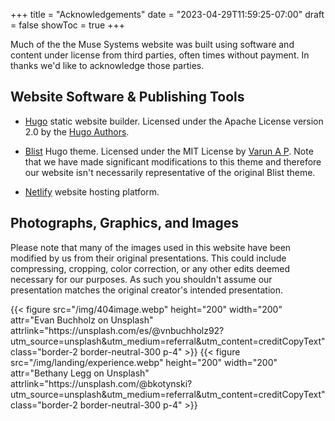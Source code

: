 +++
title = "Acknowledgements"
date = "2023-04-29T11:59:25-07:00"
draft = false
showToc = true
+++

Much of the the Muse Systems website was built using software and content under license from third parties, often times without payment.  In thanks we'd like to acknowledge those parties.

## Website Software & Publishing Tools

* [Hugo](https://gohugo.io) static website builder.  Licensed under the Apache License version 2.0 by the [Hugo Authors](https://github.com/gohugoio/hugo/graphs/contributors).

* [Blist](https://github.com/apvarun/blist-hugo-theme) Hugo theme. Licensed under the MIT License by [Varun A P](https://github.com/apvarun).  Note that we have made significant modifications to this theme and therefore our website isn't necessarily representative of the original Blist theme.

* [Netlify](https://netlify.com) website hosting platform.


## Photographs, Graphics, and Images

Please note that many of the images used in this website have been modified by us from their original presentations.  This could include compressing, cropping, color correction, or any other edits deemed necessary for our purposes.  As such you shouldn't assume our presentation matches the original creator's intended presentation.

<div class="grid grid-cols-1 md:grid-cols-3 gap-4">
{{< figure src="/img/404image.webp" height="200" width="200" attr="Evan Buchholz on Unsplash" attrlink="https://unsplash.com/es/@vnbuchholz92?utm_source=unsplash&utm_medium=referral&utm_content=creditCopyText" class="border-2 border-neutral-300 p-4" >}}
{{< figure src="/img/landing/experience.webp" height="200" width="200" attr="Bethany Legg on Unsplash" attrlink="https://unsplash.com/@bkotynski?utm_source=unsplash&utm_medium=referral&utm_content=creditCopyText" class="border-2 border-neutral-300 p-4" >}}
</div>
